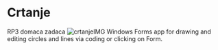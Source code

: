 # Crtanje
RP3 domaca zadaca
![crtanjeIMG](https://user-images.githubusercontent.com/102302011/214085807-05fe0880-5515-44e4-8002-b4b91d68a749.png)
Windows Forms app for drawing and editing circles and lines via coding or clicking on Form.
